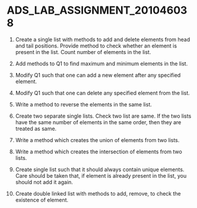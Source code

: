 # ADS_LAB_ASSIGNMENT_201046038

1. Create a single list with methods to add and delete elements from head and tail positions. Provide method to check whether an element is present in the list. Count number of elements in the list.

2. Add methods to Q1 to find maximum and minimum elements in the list.

3. Modify Q1 such that one can add a new element after any specified element.

4. Modify Q1 such that one can delete any specified element from the list.

5. Write a method to reverse the elements in the same list.

6. Create two separate single lists. Check two list are same. If the two lists have the same number of elements in the same order, then they are treated as same.

7. Write a method which creates the union of elements from two lists.

8. Write a method which creates the intersection of elements from two lists.

9. Create single list such that it should always contain unique elements. Care should be taken that, if element is already present in the list, you should not add it again.

10. Create double linked list with methods to add, remove, to check the existence of element.
